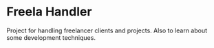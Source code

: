 # Freela Handler
Project for handling freelancer clients and projects. Also to learn about some development techniques.